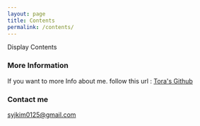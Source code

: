 ```yaml
---
layout: page
title: Contents
permalink: /contents/
---
```


Display Contents

### More Information

If you want to more Info about me. follow this url : [Tora's Github](https://github.com/syjkim0125/)

### Contact me

[syjkim0125@gmail.com](mailto:syjkim0125@gmail.com)
